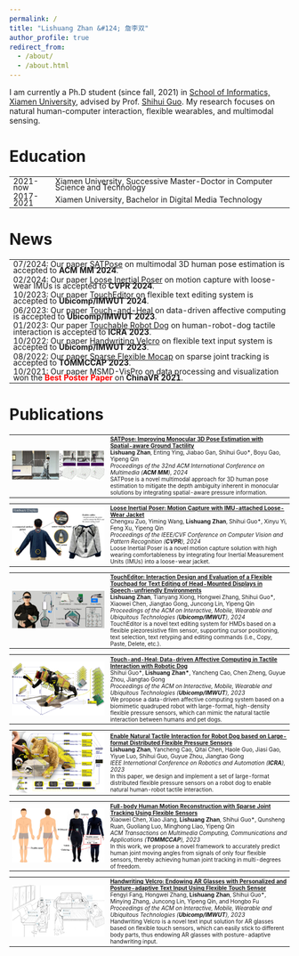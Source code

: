 ```yaml
---
permalink: /
title: "Lishuang Zhan &#124; 詹李双"
author_profile: true
redirect_from: 
  - /about/
  - /about.html
---
```


<span style="font-size: 14px;">I am currently a Ph.D student (since fall, 2021) in [School of Informatics, Xiamen University](https://informatics.xmu.edu.cn/), advised by Prof. [Shihui Guo](https://www.humanplus.xyz/). My research focuses on natural human-computer interaction, flexible wearables, and multimodal sensing.</span>

# Education
<table style="width:100%; border-collapse: collapse; border: none; font-size: 14px; line-height: 0.8;">
  <tr>
    <td style="width:15%; border: none;">2021-now</td>
    <td style="width:85%; border: none;">Xiamen University, Successive Master-Doctor in Computer Science and Technology</td>
  </tr>
  <tr>
    <td style="width:15%; border: none;">2017-2021</td>
    <td style="width:85%; border: none;">Xiamen University, Bachelor in Digital Media Technology</td>
  </tr>
</table>

# News
<table style="width:100%; border-collapse: collapse; border: none; font-size: 14px; line-height: 0.8;">
  <tr>
    <td style="width:100%; border: none;">07/2024: Our paper <a href="https://openreview.net/forum?id=VnaNemZgPj">SATPose</a> on multimodal 3D human pose estimation is accepted to <strong>ACM MM 2024</strong>.</td>
  </tr>
  <tr>
    <td style="width:100%; border: none;">02/2024: Our paper <a href="https://ieeexplore.ieee.org/document/10657915">Loose Inertial Poser</a> on motion capture with loose-wear IMUs is accepted to <strong>CVPR 2024</strong>.</td>
  </tr>
  <tr>
    <td style="width:100%; border: none;">10/2023: Our paper <a href="https://dl.acm.org/doi/abs/10.1145/3631454?af=R">TouchEditor</a> on flexible text editing system is accepted to <strong>Ubicomp/IMWUT 2024</strong>.</td>
  </tr>
  <tr>
    <td style="width:100%; border: none;">06/2023: Our paper <a href="https://dl.acm.org/doi/abs/10.1145/3596258">Touch-and-Heal</a> on data-driven affective computing is accepted to <strong>Ubicomp/IMWUT 2023</strong>.</td>
  </tr>
  <tr>
    <td style="width:100%; border: none;">01/2023: Our paper <a href="https://ieeexplore.ieee.org/document/10161049">Touchable Robot Dog</a> on human-robot-dog tactile interaction is accepted to <strong>ICRA 2023</strong>.</td>
  </tr>
  <tr>
    <td style="width:100%; border: none;">10/2022: Our paper <a href="https://dl.acm.org/doi/10.1145/3569461">Handwriting Velcro</a> on flexible text input system is accepted to <strong>Ubicomp/IMWUT 2023</strong>.</td>
  </tr>
  <tr>
    <td style="width:100%; border: none;">08/2022: Our paper <a href="https://dl.acm.org/doi/10.1145/3564700">Sparse Flexible Mocap</a> on sparse joint tracking is accepted to <strong>TOMMCCAP 2023</strong>.</td>
  </tr>
  <tr>
    <td style="width:100%; border: none;">10/2021: Our paper MSMD-VisPro on data processing and visualization won the <strong><span style="color: red;">Best Poster Paper</span></strong> on <strong>ChinaVR 2021</strong>.</td>
  </tr>
</table>

<!--
- <span style="font-size: 14px;">07/2024: Our paper [SATPose](https://openreview.net/forum?id=VnaNemZgPj) on multimodal 3D human pose estimation is accepted to **ACM MM 2024**.</span>
- <span style="font-size: 14px;">02/2024: Our paper [Loose Inertial Poser](https://ieeexplore.ieee.org/document/10657915) on motion capture with loose-wear IMUs is accepted to **CVPR 2024**.</span>
- <span style="font-size: 14px;">10/2023: Our paper [TouchEditor](https://dl.acm.org/doi/abs/10.1145/3631454?af=R) on flexible text editing system is accepted to **Ubicomp/IMWUT 2024**.</span>
- <span style="font-size: 14px;">06/2023: Our paper [Touch-and-Heal](https://dl.acm.org/doi/abs/10.1145/3596258) on data-driven affective computing is accepted to **Ubicomp/IMWUT 2023**.</span>
- <span style="font-size: 14px;">01/2023: Our paper [Touchable Robot Dog](https://ieeexplore.ieee.org/document/10161049) on human-robot-dog tactile interaction is accepted to **ICRA 2023**.</span>
- <span style="font-size: 14px;">10/2022: Our paper [Handwriting Velcro](https://dl.acm.org/doi/10.1145/3569461) on flexible text input system is accepted to **Ubicomp/IMWUT 2023**.</span>
- <span style="font-size: 14px;">08/2022: Our paper [Sparse Flexible Mocap](https://dl.acm.org/doi/10.1145/3564700) on sparse joint tracking is accepted to **TOMMCCAP 2023**.</span>
- <span style="font-size: 14px;">10/2021: Our paper MSMD-VisPro on data processing and visualization won the **<span style="color: red;">Best Poster Paper</span>** on **ChinaVR 2021**.</span>
-->

# Publications
<table style="width:100%; border-collapse: collapse; border: none; font-size: 10px;">
  <tr>
    <td style="width:35%; border: none;"><img src="/images/acmmm_satpose.jpg" width="100%"></td>
    <td style="width:65%; border: none;">
      <strong><a href="https://openreview.net/forum?id=VnaNemZgPj">SATPose: Improving Monocular 3D Pose Estimation with Spatial-aware Ground Tactility</a></strong><br>
      <strong>Lishuang Zhan</strong>, Enting Ying, Jiabao Gan, Shihui Guo*, Boyu Gao, Yipeng Qin<br>
      <em>Proceedings of the 32nd ACM International Conference on Multimedia (<strong>ACM MM</strong>), 2024</em><br>
      SATPose is a novel multimodal approach for 3D human pose estimation to mitigate the depth ambiguity inherent in monocular solutions by integrating spatial-aware pressure information.
    </td>
  </tr>
</table>

<table style="width:100%; border-collapse: collapse; border: none; font-size: 10px;">
  <tr>
    <td style="width:35%; border: none;"><img src="/images/cvpr_looseinertialposer.jpg" width="100%"></td>
    <td style="width:65%; border: none;">
      <strong><a href="https://ieeexplore.ieee.org/document/10657915">Loose Inertial Poser: Motion Capture with IMU-attached Loose-Wear Jacket</a></strong><br>
      Chengxu Zuo, Yiming Wang, <strong>Lishuang Zhan</strong>, Shihui Guo*, Xinyu Yi, Feng Xu, Yipeng Qin<br>
      <em>Proceedings of the IEEE/CVF Conference on Computer Vision and Pattern Recognition (<strong>CVPR</strong>), 2024</em><br>
      Loose Inertial Poser is a novel motion capture solution with high wearing comfortableness by integrating four Inertial Measurement Units (IMUs) into a loose-wear jacket.
    </td>
  </tr>
</table>

<table style="width:100%; border-collapse: collapse; border: none; font-size: 10px;">
  <tr>
    <td style="width:35%; border: none;"><img src="/images/imwut_toucheditor.jpg" width="100%"></td>
    <td style="width:65%; border: none;">
      <strong><a href="https://dl.acm.org/doi/abs/10.1145/3631454?af=R">TouchEditor: Interaction Design and Evaluation of a Flexible Touchpad for Text Editing of Head-Mounted Displays in Speech-unfriendly Environments</a></strong><br>
      <strong>Lishuang Zhan</strong>, Tianyang Xiong, Hongwei Zhang, Shihui Guo*, Xiaowei Chen, Jiangtao Gong, Juncong Lin, Yipeng Qin<br>
      <em>Proceedings of the ACM on Interactive, Mobile, Wearable and Ubiquitous Technologies (<strong>Ubicomp/IMWUT</strong>), 2024</em><br>
      TouchEditor is a novel text editing system for HMDs based on a flexible piezoresistive film sensor, supporting cursor positioning, text selection, text retyping and editing commands (i.e., Copy, Paste, Delete, etc.).
    </td>
  </tr>
</table>

<table style="width:100%; border-collapse: collapse; border: none; font-size: 10px;">
  <tr>
    <td style="width:35%; border: none;"><img src="/images/imwut_touchandheal.png" width="100%"></td>
    <td style="width:65%; border: none;">
      <strong><a href="https://dl.acm.org/doi/abs/10.1145/3596258">Touch-and-Heal: Data-driven Affective Computing in Tactile Interaction with Robotic Dog</a></strong><br>
      Shihui Guo*, <strong>Lishuang Zhan*</strong>, Yancheng Cao, Chen Zheng, Guyue Zhou, Jiangtao Gong<br>
      <em>Proceedings of the ACM on Interactive, Mobile, Wearable and Ubiquitous Technologies (<strong>Ubicomp/IMWUT</strong>), 2023</em><br>
      We propose a data-driven affective computing system based on a biomimetic quadruped robot with large-format, high-density flexible pressure sensors, which can mimic the natural tactile interaction between humans and pet dogs.
    </td>
  </tr>
</table>

<table style="width:100%; border-collapse: collapse; border: none; font-size: 10px;">
  <tr>
    <td style="width:35%; border: none;"><img src="/images/icra_enable.png" width="100%"></td>
    <td style="width:65%; border: none;">
      <strong><a href="https://ieeexplore.ieee.org/document/10161049">Enable Natural Tactile Interaction for Robot Dog based on Large-format Distributed Flexible Pressure Sensors</a></strong><br>
      <strong>Lishuang Zhan</strong>, Yancheng Cao, Qitai Chen, Haole Guo, Jiasi Gao, Yiyue Luo, Shihui Guo, Guyue Zhou, Jiangtao Gong<br>
      <em>IEEE International Conference on Robotics and Automation (<strong>ICRA</strong>), 2023</em><br>
      In this paper, we design and implement a set of large-format distributed flexible pressure sensors on a robot dog to enable natural human-robot tactile interaction.
    </td>
  </tr>
</table>

<table style="width:100%; border-collapse: collapse; border: none; font-size: 10px;">
  <tr>
    <td style="width:35%; border: none;"><img src="/images/tom_fullbody.png" width="100%"></td>
    <td style="width:65%; border: none;">
      <strong><a href="https://dl.acm.org/doi/10.1145/3564700">Full-body Human Motion Reconstruction with Sparse Joint Tracking Using Flexible Sensors</a></strong><br>
      Xiaowei Chen, Xiao Jiang, <strong>Lishuang Zhan</strong>, Shihui Guo*, Qunsheng Ruan, Guoliang Luo, Minghong Liao, Yipeng Qin<br>
      <em>ACM Transactions on Multimedia Computing, Communications and Applications (<strong>TOMMCCAP</strong>), 2023</em><br>
      In this work, we propose a novel framework to accurately predict human joint moving angles from signals of only four flexible sensors, thereby achieving human joint tracking in multi-degrees of freedom.
    </td>
  </tr>
</table>

<table style="width:100%; border-collapse: collapse; border: none; font-size: 10px;">
  <tr>
    <td style="width:35%; border: none;"><img src="/images/imwut_handwritingvelcro.png" width="100%"></td>
    <td style="width:65%; border: none;">
      <strong><a href="https://dl.acm.org/doi/10.1145/3569461">Handwriting Velcro: Endowing AR Glasses with Personalized and Posture-adaptive Text Input Using Flexible Touch Sensor</a></strong><br>
      Fengyi Fang, Hongwei Zhang, <strong>Lishuang Zhan</strong>, Shihui Guo*, Minying Zhang, Juncong Lin, Yipeng Qin, and Hongbo Fu<br>
      <em>Proceedings of the ACM on Interactive, Mobile, Wearable and Ubiquitous Technologies (<strong>Ubicomp/IMWUT</strong>), 2023</em><br>
      Handwriting Velcro is a novel text input solution for AR glasses based on flexible touch sensors, which can easily stick to different body parts, thus endowing AR glasses with posture-adaptive handwriting input.
    </td>
  </tr>
</table>
